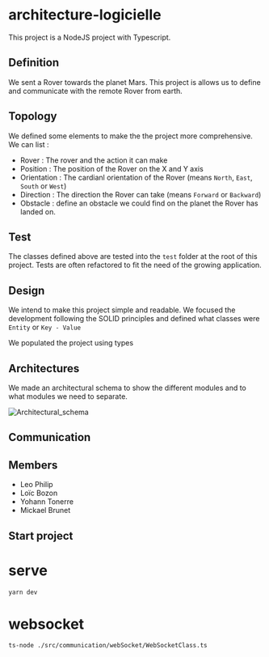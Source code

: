 # architecture-logicielle

This project is a NodeJS project with Typescript.

## Definition

We sent a Rover towards the planet Mars.
This project is allows us to define and communicate with the remote Rover from earth.

## Topology

We defined some elements to make the the project more comprehensive.
We can list :
- Rover : The rover and the action it can make
- Position : The position of the Rover on the X and Y axis
- Orientation : The cardianl orientation of the Rover (means `North`, `East`, `South` or `West`)
- Direction : The direction the Rover can take (means `Forward` or `Backward`)
- Obstacle : define an obstacle we could find on the planet the Rover has landed on.

## Test

The classes defined above are tested into the `test` folder at the root of this project. Tests are often refactored to fit the need of the growing application.

## Design

We intend to make this project simple and readable. We focused the development following the SOLID principles and defined what classes were `Entity` or `Key - Value`

We populated the project using types

## Architectures

We made an architectural schema to show the different modules and to what modules we need to separate.

![Architectural_schema](./assets/architectural-schema.png)

## Communication

## Members

- Leo Philip
- Loïc Bozon
- Yohann Tonerre
- Mickael Brunet



## Start project
# serve
`yarn dev`

# websocket
`ts-node ./src/communication/webSocket/WebSocketClass.ts`
